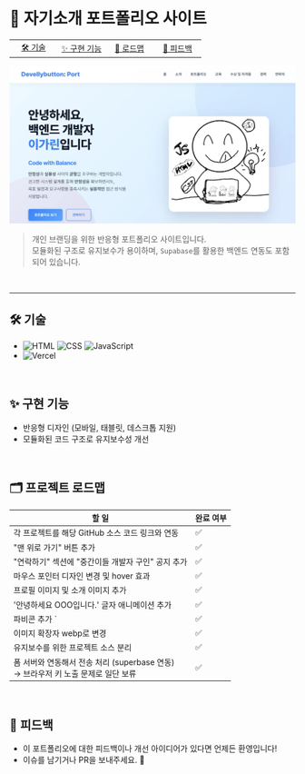 # 💼 자기소개 포트폴리오 사이트

<table style="table-layout: fixed;">
  <tr>
    <td style="width: 25%; text-align: center;">
      <a href="#️-기술">🛠️ 기술</a>
    </td>
    <td style="width: 25%; text-align: center;">
      <a href="#-구현-기능">✨ 구현 기능</a>
    </td>
    <td style="width: 25%; text-align: center;">
      <a href="#️-프로젝트-로드맵">🚀 로드맵</a>
    </td>
    <td style="width: 25%; text-align: center;">
      <a href="#-피드백">🤝 피드백</a>
    </td>
  </tr>
</table>

<a href="https://devellybutton.github.io/" target="_blank">
  <img src="public/assets/portfolio-main.webp" alt="Portfolio Preview" />
</a>

> 개인 브랜딩을 위한 반응형 포트폴리오 사이트입니다. <br>
> 모듈화된 구조로 유지보수가 용이하며, `Supabase`를 활용한 백엔드 연동도 포함되어 있습니다.

<br>

---

## 🛠️ 기술

- ![HTML](https://img.shields.io/badge/HTML5-E34F26?style=for-the-badge&logo=html5&logoColor=white)
  ![CSS](https://img.shields.io/badge/CSS3-1572B6?style=for-the-badge&logo=css3&logoColor=white)
  ![JavaScript](https://img.shields.io/badge/JavaScript-F7DF1E?style=for-the-badge&logo=javascript&logoColor=black)
- ![Vercel](https://img.shields.io/badge/Vercel-000000?style=for-the-badge&logo=vercel&logoColor=white)

<br>

## ✨ 구현 기능

- 반응형 디자인 (모바일, 태블릿, 데스크톱 지원)
- 모듈화된 코드 구조로 유지보수성 개선

<br>

## 🗂️ 프로젝트 로드맵

| 할 일                                                                                  | 완료 여부 |
| -------------------------------------------------------------------------------------- | --------- |
| 각 프로젝트를 해당 GitHub 소스 코드 링크와 연동                                        | ✅        |
| "맨 위로 가기" 버튼 추가                                                               | ✅        |
| "연락하기" 섹션에 "중간이들 개발자 구인" 공지 추가                                     | ✅        |
| 마우스 포인터 디자인 변경 및 hover 효과                                                | ✅        |
| 프로필 이미지 및 소개 이미지 추가                                                      | ✅        |
| '안녕하세요 OOO입니다.' 글자 애니메이션 추가                                           | ✅        |
| 파비콘 추가 `                                                                          | ✅        |
| 이미지 확장자 webp로 변경                                                              | ✅        |
| 유지보수를 위한 프로젝트 소스 분리                                                     | ✅        |
| 폼 서버와 연동해서 전송 처리 (superbase 연동) <br> → 브라우저 키 노출 문제로 일단 보류 | ✅        |

<br>

## 🤝 피드백

- 이 포트폴리오에 대한 피드백이나 개선 아이디어가 있다면 언제든 환영입니다!
- 이슈를 남기거나 PR을 보내주세요. 🙌
